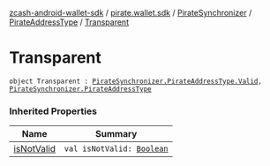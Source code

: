 [zcash-android-wallet-sdk](../../../index.md) / [pirate.wallet.sdk](../../index.md) / [PirateSynchronizer](../index.md) / [PirateAddressType](index.md) / [Transparent](./-transparent.md)

# Transparent

`object Transparent : `[`PirateSynchronizer.PirateAddressType.Valid`](-valid.md)`, `[`PirateSynchronizer.PirateAddressType`](index.md)

### Inherited Properties

| Name | Summary |
|---|---|
| [isNotValid](is-not-valid.md) | `val isNotValid: `[`Boolean`](https://kotlinlang.org/api/latest/jvm/stdlib/kotlin/-boolean/index.html) |
